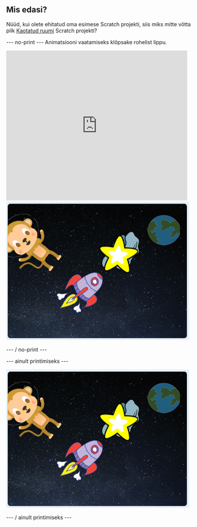 ## Mis edasi?

Nüüd, kui olete ehitatud oma esimese Scratch projekti, siis miks mitte võtta pilk [Kaotatud ruumi](https://projects.raspberrypi.org/en/projects/lost-in-space?utm_source=pathway&utm_medium=whatnext&utm_campaign=projects) Scratch projekti?

\--- no-print \--- Animatsiooni vaatamiseks klõpsake rohelist lippu.

<div class="scratch-preview">
  <iframe allowtransparency="true" width="485" height="402" src="https://scratch.mit.edu/projects/embed/276873231/?autostart=false" frameborder="0" scrolling="no"></iframe>
  <img src="images/space-final.png">
</div>

\--- / no-print \---

\--- ainult printimiseks \---

![Täielik projekt](images/space-final.png)

\--- / ainult printimiseks \---